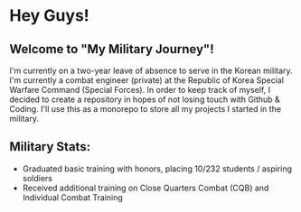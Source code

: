# Hey Guys! 

## Welcome to "My Military Journey"!
I'm currently on a two-year leave of absence to serve in the Korean military. I'm currently a combat engineer (private) at the Republic of Korea Special Warfare Command (Special Forces). In order to keep track of myself, I decided to create a repository in hopes of not losing touch with Github & Coding. I'll use this as a monorepo to store all my projects I started in the military.

## Military Stats:
- Graduated basic training with honors, placing 10/232 students / aspiring soldiers
- Received additional training on Close Quarters Combat (CQB) and Individual Combat Training

